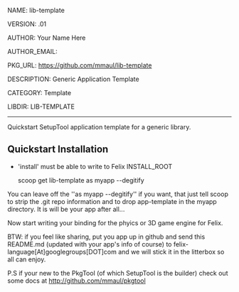 NAME: lib-template

VERSION: .01  

AUTHOR: Your Name Here

AUTHOR_EMAIL: 

PKG_URL: https://github.com/mmaul/lib-template

DESCRIPTION: Generic Application Template

CATEGORY: Template

LIBDIR: LIB-TEMPLATE

-----
Quickstart SetupTool application template for a generic library.

## Quickstart Installation ##
* 'install' must be able to write to Felix INSTALL_ROOT

    scoop get lib-template as myapp --degitify

You can leave off the ''as myapp --degitify'' if you want, that just tell scoop 
to strip the .git repo information and to drop app-template in the myapp directory. It is will be your app after all...

Now start writing your binding for the phyics or 3D game engine for Felix.


BTW: if you feel like sharing, put you app up in github and send this README.md (updated with your app's info of course) to felix-language[At]googlegroups[DOT]com and we will stick it in the litterbox so all can enjoy.

P.S if your new to the PkgTool (of which SetupTool is the builder) check out some docs at http://github.com/mmaul/pkgtool
